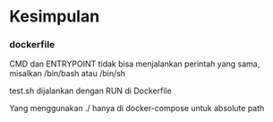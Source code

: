 # Kesimpulan

### dockerfile

CMD dan ENTRYPOINT tidak bisa menjalankan perintah yang sama, misalkan /bin/bash atau /bin/sh

test.sh dijalankan dengan RUN di Dockerfile

Yang menggunakan ./ hanya di docker-compose untuk absolute path
